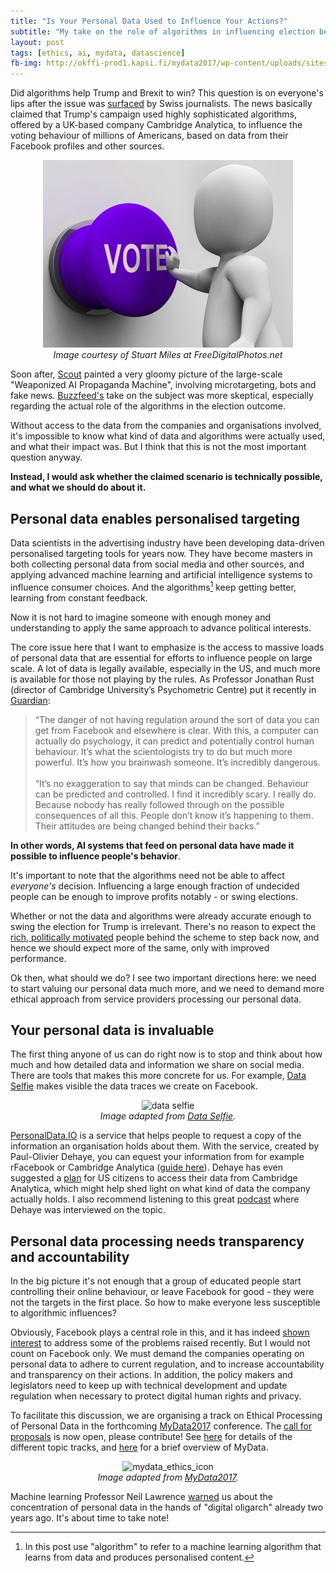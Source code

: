 ```yaml
---
title: "Is Your Personal Data Used to Influence Your Actions?"
subtitle: "My take on the role of algorithms in influencing election behaviour"
layout: post
tags: [ethics, ai, mydata, datascience]
fb-img: http://okffi-prod1.kapsi.fi/mydata2017/wp-content/uploads/sites/6/2017/01/mydata_mydata_ethics2_icon_webpage.jpg
---
```


Did algorithms help Trump and Brexit to win? This question is on everyone's lips after the issue was [surfaced](https://motherboard.vice.com/en_us/article/how-our-likes-helped-trump-win) by Swiss journalists. The news basically claimed that Trump's campaign used highly sophisticated algorithms, offered by a UK-based company Cambridge Analytica, to influence the voting behaviour of millions of Americans, based on data from their Facebook profiles and other sources.

<center>
<img src="/blog/figs/2017-03-01-personaldata-ai/ID-100240965.jpg" alt="None">

<br>
<em>Image courtesy of Stuart Miles at FreeDigitalPhotos.net</em>
</center>

Soon after, [Scout](https://scout.ai/story/the-rise-of-the-weaponized-ai-propaganda-machine) painted a very gloomy picture of the large-scale "Weaponized AI Propaganda Machine", involving microtargeting, bots and fake news. [Buzzfeed's](https://www.buzzfeed.com/kendalltaggart/the-truth-about-the-trump-data-team-that-people-are-freaking) take on the subject was more skeptical, especially regarding the actual role of the algorithms in the election outcome. 

Without access to the data from the companies and organisations involved, it's impossible to know what kind of data and algorithms were actually used, and what their impact was. But I think that this is not the most important question anyway.

**Instead, I would ask whether the claimed scenario is technically possible, and what we should do about it.**

## Personal data enables personalised targeting

Data scientists in the advertising industry have been developing data-driven personalised targeting tools for years now. They have become masters in both collecting personal data from social media and other sources, and applying advanced machine learning and artificial intelligence systems to influence consumer choices. And the algorithms[^algorithm] keep getting better, learning from constant feedback.

[^algorithm]: In this post use "algorithm" to refer to a machine learning algorithm that learns from data and produces personalised content.

Now it is not hard to imagine someone with enough money and understanding to apply the same approach to advance political interests. 

The core issue here that I want to emphasize is the access to massive loads of personal data that are essential for efforts to influence people on large scale. A lot of data is legally available, especially in the US, and much more is available for those not playing by the rules. As Professor Jonathan Rust (director of Cambridge University’s Psychometric Centre) put it recently in [Guardian](https://www.theguardian.com/politics/2017/feb/26/robert-mercer-breitbart-war-on-media-steve-bannon-donald-trump-nigel-farage): 

> “The danger of not having regulation around the sort of data you can get from Facebook and elsewhere is clear. With this, a computer can actually do psychology, it can predict and potentially control human behaviour. It’s what the scientologists try to do but much more powerful. It’s how you brainwash someone. It’s incredibly dangerous. <br><br>
“It’s no exaggeration to say that minds can be changed. Behaviour can be predicted and controlled. I find it incredibly scary. I really do. Because nobody has really followed through on the possible consequences of all this. People don’t know it’s happening to them. Their attitudes are being changed behind their backs.”

**In other words, AI systems that feed on personal data have made it possible to influence people's behavior**.

It's important to note that the algorithms need not be able to affect *everyone's* decision. Influencing a large enough fraction of undecided people can be enough to improve profits notably - or swing elections. 

Whether or not the data and algorithms were already accurate enough to swing the election for Trump is irrelevant. There's no reason to expect the [rich, politically motivated](https://www.theguardian.com/politics/2017/feb/26/robert-mercer-breitbart-war-on-media-steve-bannon-donald-trump-nigel-farage) people behind the scheme to step back now, and hence we should expect more of the same, only with improved performance. 

Ok then, what should we do? I see two important directions here: we need to start valuing our personal data much more, and we need to demand more ethical approach from service providers processing our personal data.


## Your personal data is invaluable

The first thing anyone of us can do right now is to stop and think about how much and how detailed data and information we share on social media. There are tools that makes this more concrete for us. For example, [Data Selfie](http://dataselfie.it/#/) makes visible the data traces we create on Facebook.

<center>
<img src="http://dataselfie.it/img/dataselfie_header_img.jpg" alt="data selfie" width="600">

<br>
<em>Image adapted from <a href="http://dataselfie.it/#/about">Data Selfie</a>.</em>
</center>

[PersonalData.IO](http://www.personaldata.io/) is a service that helps people to request a copy of the information an organisation holds about them. With the service, created by Paul-Olivier Dehaye, you can equest your information from for example rFacebook or Cambridge Analytica ([guide here](https://medium.com/@pdehaye/quick-guide-to-asking-cambridge-analytica-for-your-data-52f9e74bd059#.bssfoo65l)). Dehaye has even suggested a [plan](https://medium.com/@pdehaye/quick-suggestion-for-investigating-scls-and-cambridge-analytica-s-data-collection-82fcbb98b427#.1veolukme) for US citizens to access their data from Cambridge Analytica, which might help shed light on what kind of data the company actually holds. I also recommend listening to this great [podcast](https://thisishell.com/interviews/938-paul-olivier-dehaye) where Dehaye was interviewed on the topic. 

## Personal data processing needs transparency and accountability 

In the big picture it's not enough that a group of educated people start controlling their online behaviour, or leave Facebook for good - they were not the targets in the first place. So how to make everyone less susceptible to algorithmic influences?

Obviously, Facebook plays a central role in this, and it has indeed [shown interest](https://www.facebook.com/notes/mark-zuckerberg/building-global-community/10154544292806634) to address some of the problems raised recently. But I would not count on Facebook only. We must demand the companies operating on personal data to adhere to current regulation, and to increase accountability and transparency on their actions. In addition, the policy makers and legislators need to keep up with technical development and update regulation when necessary to protect digital human rights and privacy.

To facilitate this discussion, we are organising a track on Ethical Processing of Personal Data in the forthcoming [MyData2017](http://mydata2017.org/) conference. The [call for proposals](http://mydata2017.org/programme/call-for-proposals/) is now open, please contribute! See [here](http://mydata2017.org/programme/tracks/) for details of the different topic tracks, and [here](http://mydata2017.org/about/mydata-101/) for a brief overview of MyData. 

<center>
<img src="http://okffi-prod1.kapsi.fi/mydata2017/wp-content/uploads/sites/6/2017/01/mydata_mydata_ethics2_icon_webpage.jpg" alt="mydata_ethics_icon" width="400">

<br>
<em>Image adapted from <a href="http://mydata2017.org/programme/tracks/">MyData2017</a>.</em>
</center>

Machine learning Professor Neil Lawrence [warned](https://www.theguardian.com/media-network/2015/mar/05/digital-oligarchy-algorithms-personal-data) us about the concentration of personal data in the hands of "digital oligarch" already two years ago. It's about time to take note!

